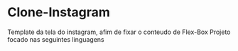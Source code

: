 # Clone-Instagram
Template da tela do instagram, afim de fixar o conteudo de Flex-Box
Projeto focado nas seguintes linguagens
<HTML>
<CSS>
